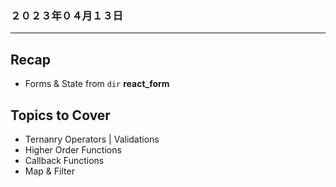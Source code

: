 ### ２０２３年０４月１３日
---
## **Recap**
- Forms & State from `dir` **react_form**

## **Topics to Cover**
- Ternanry Operators | Validations
- Higher Order Functions
- Callback Functions
- Map & Filter